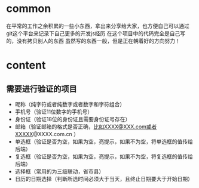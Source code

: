 # common
在平常的工作之余积累的一些小东西，拿出来分享给大家，也方便自己可以通过git这个平台来记录下自己更多的开发js经历
在这个项目中的代码完全是自己写的，没有拷贝别人的东西
虽然写的东西一般，但是正在朝着好的方向努力！

# content
 ## 需要进行验证的项目
  * 昵称（纯字符或者纯数字或者数字和字符组合）
  * 手机号（验证11位数字的手机号）
  * 身份证（验证18位的身份证且需要身份证号存在）
  * 邮箱（验证邮箱的格式是否正确，比如XXXX@XXX.com或者XXXXX@XXXX.com.cn ）
  * 单选框（验证是否为空，如果为空，亮提示，如果不为空，将单选框的值传给后端）
  * 复选框（验证是否为空，如果为空，亮提示，如果不为空，将复选框的值传给后端）
  * 选择框（常用的为三级联动，省市县）
  * 日历的日期选择（判断所选时间必须大于当天，且终止日期要大于开始日期）
  
